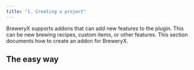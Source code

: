 ```yaml
---
title: "1. Creating a project"
---
```


BreweryX supports addons that can add new features to the plugin. This can be new brewing recipes, custom items, or other features. This section documents how to create an addon for BreweryX.

## The easy way

